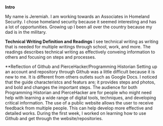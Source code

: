 **Intro**

My name is Jeremiah. I am working towards an Associates in Homeland Security. I chose homeland security because it seemed interesting and has a lot of opportunities. Growing up I been all over the country because my dad is in the military.

**Technical Writing Definition and Readings**
I see technical writing as writing that is needed for multiple writings through school, work, and more. The readings describes technical writing as effectively conveing information to others and focusing on steps and processes. 

**Reflection of Github and PierceHacker/Programming Historian
Setting up an account and repository through Github was a little difficult because it is new to me. It is different from others outlets such as Google Docs. I noticed that the guide characteristcs and featurs are; it provides steps and photos, and bold and changes the important steps.
The audience for both Programming Historian and PierceHacker are for people who might need help with learning a wide range of digital tools, techniques, and developing critical information. The use of a public website allows the user to receive feedback from multiple people. This can help develop more effective and detailed works.
During the first week, I worked on learning how to use Github and get through the website/repositories.
